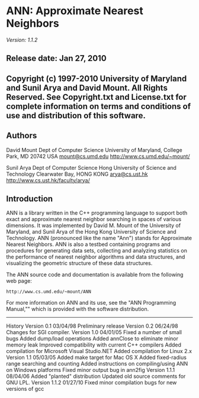 # ANN: Approximate Nearest Neighbors

_Version: 1.1.2_

Release date: Jan 27, 2010
----------------------------------------------------------------------------
Copyright (c) 1997-2010 University of Maryland and Sunil Arya and David
Mount. All Rights Reserved.  See Copyright.txt and License.txt for
complete information on terms and conditions of use and distribution of
this software.
----------------------------------------------------------------------------

Authors
-------
David Mount
Dept of Computer Science
University of Maryland,
College Park, MD 20742 USA
mount@cs.umd.edu
http://www.cs.umd.edu/~mount/

Sunil Arya
Dept of Computer Science
Hong University of Science and Technology
Clearwater Bay, HONG KONG
arya@cs.ust.hk
http://www.cs.ust.hk/faculty/arya/

Introduction
------------
ANN is a library written in the C++ programming language to support both
exact and approximate nearest neighbor searching in spaces of various
dimensions.  It was implemented by David M. Mount of the University of
Maryland, and Sunil Arya of the Hong Kong University of Science and
Technology.  ANN (pronounced like the name "Ann") stands for
Approximate Nearest Neighbors.  ANN is also a testbed containing
programs and procedures for generating data sets, collecting and
analyzing statistics on the performance of nearest neighbor algorithms
and data structures, and visualizing the geometric structure of these
data structures.

The ANN source code and documentation is available from the following
web page:

    http://www.cs.umd.edu/~mount/ANN

For more information on ANN and its use, see the "ANN Programming
Manual,"" which is provided with the software distribution.

----------------------------------------------------------------------------
History
  Version 0.1  03/04/98
    Preliminary release
  Version 0.2  06/24/98
    Changes for SGI compiler.
  Version 1.0  04/01/05
    Fixed a number of small bugs
    Added dump/load operations
    Added annClose to eliminate minor memory leak
    Improved compatibility with current C++ compilers
    Added compilation for Microsoft Visual Studio.NET
    Added compilation for Linux 2.x
  Version 1.1  05/03/05
    Added make target for Mac OS X
    Added fixed-radius range searching and counting
    Added instructions on compiling/using ANN on Windows platforms
    Fixed minor output bug in ann2fig
  Version 1.1.1  08/04/06
    Added "planted" distribution
    Updated old source comments for GNU LPL.
  Version 1.1.2  01/27/10
    Fixed minor compilation bugs for new versions of gcc
